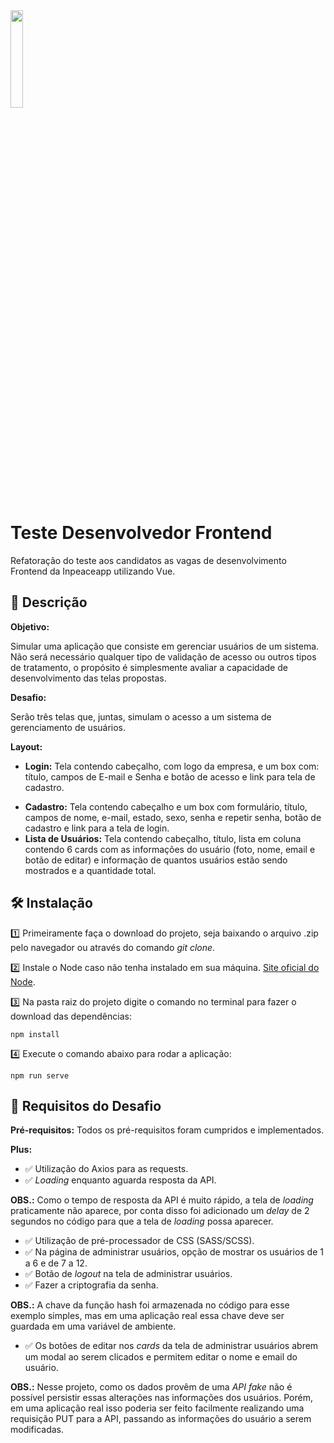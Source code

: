 <img src="https://admin.inpeaceapp.com/app/img/inpeace_logo.png" width=20%/>

# Teste Desenvolvedor Frontend

Refatoração do teste aos candidatos as vagas de desenvolvimento Frontend da Inpeaceapp utilizando Vue.

## 📜 Descrição

<b>Objetivo:</b>

Simular uma aplicação que consiste em gerenciar usuários de um sistema.
Não será necessário qualquer tipo de validação de acesso ou outros tipos de tratamento, o propósito é simplesmente avaliar a capacidade de desenvolvimento das telas propostas.

<b>Desafio:</b> 

Serão três telas que, juntas, simulam o acesso a um sistema de gerenciamento de usuários.

<b>Layout:</b> 

* <b>Login:</b> Tela contendo cabeçalho, com logo da empresa, e um box com: título, campos de E-mail e Senha e botão de acesso e link para tela de cadastro.
- <b>Cadastro:</b> Tela contendo cabeçalho e um box com formulário, título, campos de nome, e-mail, estado, sexo, senha e repetir senha, botão de cadastro e link para a tela de login.
- <b>Lista de Usuários:</b> Tela contendo cabeçalho, título, lista em coluna contendo 6 cards com as informações do usuário (foto, nome, email e botão de editar) e informação de quantos usuários estão sendo mostrados e a quantidade total.

## 🛠️ Instalação

 1️⃣ Primeiramente faça o download do projeto, seja baixando o arquivo .zip pelo navegador ou através do comando <i>git clone</i>.

 :two: Instale o Node caso não tenha instalado em sua máquina. <a href="https://nodejs.org/en/">Site oficial do Node</a>. 
 
 3️⃣ Na pasta raiz do projeto digite o comando no terminal para fazer o download das dependências:
 
 ```
 npm install
 ```
 
 4️⃣ Execute o comando abaixo para rodar a aplicação:
 
 ```
 npm run serve
 ```
 
 ## 📝 Requisitos do Desafio
 
 <b>Pré-requisitos:</b> Todos os pré-requisitos foram cumpridos e implementados.
 
 <b>Plus:</b>
 * ✅ Utilização do Axios para as requests.
 * ✅ <i>Loading</i> enquanto aguarda resposta da API.  
 
 <b>OBS.:</b> Como o tempo de resposta da API é muito rápido, a tela de <i>loading</i> praticamente não aparece, por conta disso foi adicionado um <i>delay</i> de 2 segundos no código para que a tela de <i>loading</i> possa aparecer. 
 
 * ✅ Utilização de pré-processador de CSS (SASS/SCSS).
 * ✅ Na página de administrar usuários, opção de mostrar os usuários de 1 a 6 e de 7 a 12.
 * ✅ Botão de <i>logout</i> na tela de administrar usuários.
 * ✅ Fazer a criptografia da senha.
 
 <b>OBS.:</b> A chave da função hash foi armazenada no código para esse exemplo simples, mas em uma aplicação real essa chave deve ser guardada em uma variável de ambiente.
 
 * ✅ Os botões de editar nos <i>cards</i> da tela de administrar usuários abrem um modal ao serem clicados e permitem editar o nome e email do usuário.
 
 <b>OBS.:</b> Nesse projeto, como os dados provêm de uma <i>API fake</i> não é possível persistir essas alterações nas informações dos usuários. Porém, em uma aplicação real isso poderia ser feito facilmente realizando uma requisição PUT para a API, passando as informações do usuário a serem modificadas.
 
